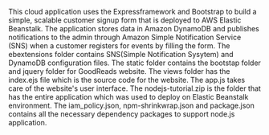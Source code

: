 This cloud application uses the Expressframework and Bootstrap to build a simple, scalable customer signup form that is deployed to AWS Elastic Beanstalk. The application stores data in Amazon DynamoDB and publishes notifications to the admin through Amazon Simple Notification Service (SNS) when a customer registers for events by filling the form.
The ebextensions folder contains SNS(Simple Notification Sysytem) and DynamoDB configuration files.
The static folder contains the bootstap folder and jquery folder for GoodReads website.
The views folder has the index.ejs file which is the source code for the website.
The app.js takes care of the website's user interface.
The nodejs-tutorial.zip is the folder that has the entire application which was used to deploy on Elastic Beanstalk environment.
The iam_policy.json, npm-shrinkwrap.json and package.json contains all the necessary dependency packages to support node.js application.
